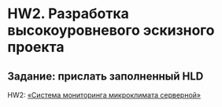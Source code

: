 # HW2. Разработка высокоуровневого эскизного проекта

## Задание: прислать заполненный HLD

HW2: [«Система мониторинга микроклимата серверной»](02_HLD_Мониторинг%20микроклимата.docx)
